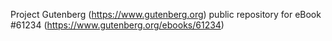 Project Gutenberg (https://www.gutenberg.org) public repository for eBook #61234 (https://www.gutenberg.org/ebooks/61234)
